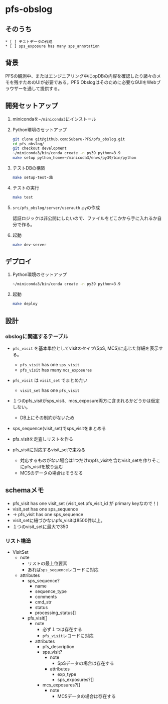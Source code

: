 # pfs-obslog

## そのうち
    * [ ] テストデータの作成
    * [ ] sps_exposure has many sps_annotation

## 背景

PFSの観測中、またはエンジニアリング中にopDBの内容を確認したり諸々のメモを残すためのUIが必要である。PFS Obslogはそのために必要なGUIをWebブラウザーを通して提供する。

## 開発セットアップ

1. minicondaを`~/miniconda3`にインストール
1. Python環境のセットアップ
    ```bash
    git clone git@github.com:Subaru-PFS/pfs_obslog.git
    cd pfs_obslog/
    git checkout development
    ~/miniconda3/bin/conda create -n py39 python=3.9
    make setup python_home=~/minicoda3/envs/py39/bin/python
    ```
1. テストDBの構築
    ```bash
    make setup-test-db  
    ```

1. テストの実行
    ```bash
    make test
    ```

1. `src/pfs_obslog/server/userauth.py`の作成

    認証ロジックは非公開にしたいので、ファイルをどこかから手に入れるか自分で作る。

1. 起動
    ```bash
    make dev-server
    ```

## デプロイ

1. Python環境のセットアップ
    ```bash
    ~/miniconda3/bin/conda create -n py39 python=3.9
    ```

1. 起動
    ```bash
    make deploy
    ```

## 設計

### obslogに関連するテーブル
* `pfs_visit` を基本単位としてvisitのタイプ(SpS, MCS)に応じた詳細を表示する。
    * `pfs_visit` has one `sps_visit`
    * `pfs_visit` has many `mcs_exposures`
* `pfs_visit` は `visit_set` でまとめたい
    * `visit_set` has one `pfs_visit`

* １つのpfs_visitがsps_visit、mcs_exposure両方に含まれるかどうかは仮定しない。
    * DB上にその制約がないため
* sps_sequence(visit_set)でsps_visitをまとめる
* pfs_visitを走査しリストを作る
* pfs_visitに対応するvisit_setで束ねる
    * 対応するものがない場合は1つだけのpfs_visitを含むvisit_setを作りそこにpfs_visitを放り込む
    * MCSのデータの場合はそうなる

## schemaメモ

* pfs_visit has one visit_set (visit_set.pfs_visit_id が primary keyなので！)
* visit_set has one sps_sequence
* -> pfs_visit has one sps_sequence
* visit_setに紐づかないpfs_visitは8500件以上。
* １つのvisit_setに最大で350

### リスト構造
* VisitSet
    * note
        * リストの最上位要素
        * あれば`sps_sequence`レコードに対応
    * attributes
        * sps_sequence?
            * name
            * sequence_type
            * comments
            * cmd_str
            * status
            * processing_status[]
        * pfs_visit[]
            * note
                * 必ず１つは存在する
                * `pfs_visit`レコードに対応
            * attributes
                * pfs_description
                * sps_visit?
                    * note
                        * SpSデータの場合は存在する
                    * attributes
                        * exp_type
                        * sps_exposures?[]
                * mcs_exposures?[]
                    * note
                        * MCSデータの場合は存在する
